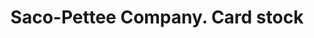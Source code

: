 ---
doi: 10.7916/D8K08GFZ
date_other: '1910'
date_other_textual: 1910-1919
form: printed ephemera
genre:
- Card stock
name:
- Saco-Pettee Company
object_in_context_url: https://biggert.cul.columbia.edu/items/view/ave_biggert_01766
subject_hierarchical_geographic:
- Biddeford, Maine, United States
subject_name:
- Saco-Pettee Company
title: Saco-Pettee Company. Card stock
sort_title: Saco-Pettee Company. Card stock
call_number: ave_biggert_01766
coordinates:
- 43.47416666666667,-70.44611111111111
pid: ave_biggert_01766
identifiers: ave_biggert_01766
thumbnail: https://derivativo-3.library.columbia.edu/iiif/2/ldpd:490881/full/!256,256/0/native.jpg
permalink: "/items/ave_biggert_01766/"
layout: iiif-image-page
---